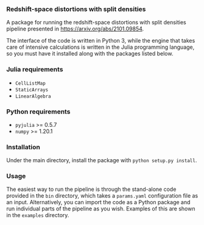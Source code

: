 ### Redshift-space distortions with split densities

A package for running the redshift-space distortions with split densities pipeline presented in https://arxiv.org/abs/2101.09854.

The interface of the code is written in Python 3, while the engine that takes care of intensive calculations is written in the Julia programming language, so you must have it installed along with the packages listed below.

### Julia requirements

  - `CellListMap` 
  - `StaticArrays` 
  - `LinearAlgebra` 

### Python requirements

  - `pyjulia` >= 0.5.7
  - `numpy` >= 1.20.1

### Installation

Under the main directory, install the package with `python setup.py install`. 

### Usage

The easiest way to run the pipeline is through the stand-alone code provided in the `bin` directory, which takes a `params.yaml` configuration file as an input. Alternatively, you can import the code as a Python package and run individual parts of the pipeline as you wish. Examples of this are shown in the `examples` directory.
